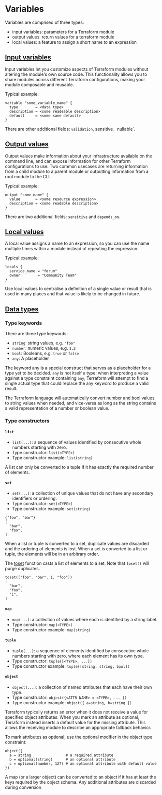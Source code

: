 # Variables

Variables are comprised of three types:

- input variables: parameters for a Terraform module
- output values: return values for a terraform module
- local values: a feature to assign a short name to an expression

## [Input variables](https://developer.hashicorp.com/terraform/language/values/variables)

Input variables let you customize aspects of Terraform modules without altering the
module's own source code. This functionality allows you to share modules across
different Terraform configurations, making your module composable and reusable.

Typical example:
```
variable "some_variable_name" {
  type        = <data type>
  description = <some readeable description>
  default     = <some sane default>
}
```

There are other additional fields: `validation`, sensitive`, `nullable`.

## [Output values](https://developer.hashicorp.com/terraform/language/values/outputs)

Output values make information about your infrastructure available on the command
line, and can expose information for other Terraform configurations to use.
Two common usecases are returning information from a child module to a parent
module or outputting information from a root module to the CLI.

Typical example:
```
output "some_name" {
  value       = <some resource expression>
  description = <some readable description>
}
```

There are two additional fields: `sensitive` and `depends_on`.

## [Local values](https://developer.hashicorp.com/terraform/language/values/locals)

A local value assigns a name to an expression, so you can use the name multiple
times within a module instead of repeating the expression.

Typical example:
```
locals {
  service_name = "forum"
  owner        = "Community Team"
}
```

Use local values to centralise a definition of a single value or result that is used in
many places and that value is likely to be changed in future.

## [Data types](https://developer.hashicorp.com/terraform/language/values/variables#type-constraints)

### Type keywords

There are three type keywords:

- `string`: string values, e.g. `"foo"`
- `number`: numeric values, e.g. `1.2`
- `bool`: Booleans, e.g. `true` or `false`
- `any`: A placeholder

The keyword any is a special construct that serves as a placeholder for a type yet to be decided.
`any` is not itself a type: when interpreting a value against a type constraint containing `any`,
Terraform will attempt to find a single actual type that could replace the any keyword to produce
a valid result.

The Terraform language will automatically convert number and bool values to string values when
needed, and vice-versa as long as the string contains a valid representation of a number or
boolean value.

### Type constructors

#### `list`

- `list(...)`: a sequence of values identified by consecutive whole numbers
  starting with zero.
- Type constructor: `list(<TYPE>)`
- Type constructor example: `list(string)`

A list can only be converted to a tuple if it has exactly the required number of elements.

#### `set`

- `set(...)`: a collection of unique values that do not have any secondary
  identifiers or ordering.
- Type constructor: `set(<TYPE>)`
- Type constructor example: `set(string)`

```
{"foo", "bar"}
[
  "bar",
  "foo",
]
```
When a list or tuple is converted to a set, duplicate values are discarded and the ordering of
elements is lost. When a set is converted to a list or tuple, the elements will be in an arbitrary
order.

The [toset](https://developer.hashicorp.com/terraform/language/functions/toset)
function casts a list of elements to a set. Note that `toset()` will purge duplicates.
```
toset(["foo", "bar", 1, "foo"])
[
  "bar",
  "foo",
  "1",
]
```

#### `map`

- `map(...)`: a collection of values where each is identified by a string label.
- Type constructor: `map(<TYPE>)`
- Type constructor example: `map(string)`

#### `tuple`

- `tuple(...)`: a sequence of elements identified by consecutive whole numbers
  starting with zero, where each element has its own type.
- Type constructor: `tuple([<TYPE>, ...])`
- Type constructor example: `tuple([string, string, bool])`

#### `object`

- `object(...)`: a collection of named attributes that each have their own type.
- Type constructor: `object({<ATTR NAME> = <TYPE>, ... })`
- Type constructor example: `object({ a=string, b=string })`

Terraform typically returns an error when it does not receive a value for specified
object attributes. When you mark an attribute as optional, Terraform instead inserts
a default value for the missing attribute. This allows the receiving module to
describe an appropriate fallback behavior.

To mark attributes as optional, use the optional modifier in the object type
constraint:

```
object({
  a = string                # a required attribute
  b = optional(string)      # an optional attribute
  c = optional(number, 127) # an optional attribute with default value
})
```

A map (or a larger object) can be converted to an object if it has at least the keys
required by the object schema. Any additional attributes are discarded during conversion.
